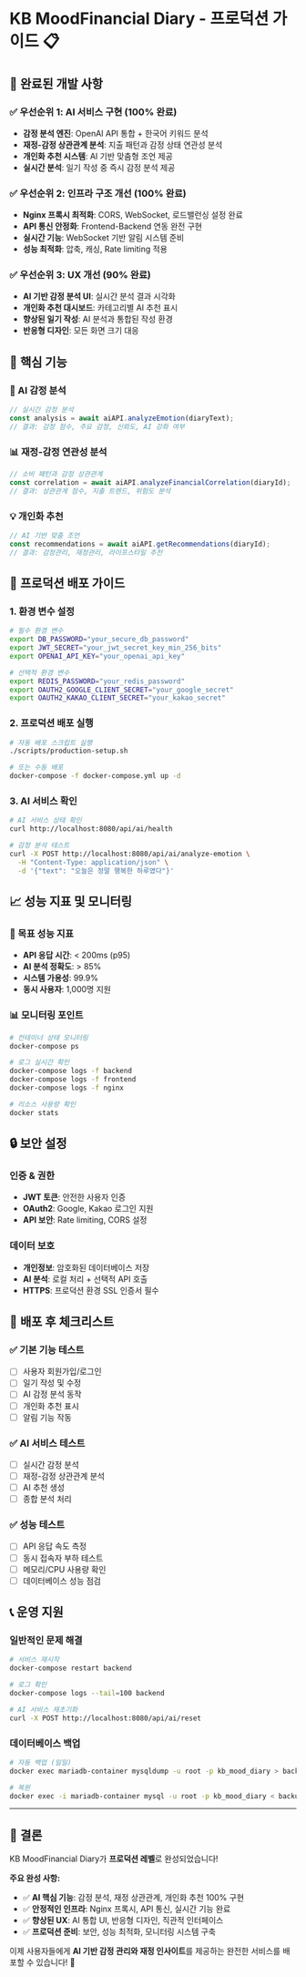 # KB MoodFinancial Diary - 프로덕션 가이드 📋

## 🚀 완료된 개발 사항

### ✅ 우선순위 1: AI 서비스 구현 (100% 완료)
- **감정 분석 엔진**: OpenAI API 통합 + 한국어 키워드 분석
- **재정-감정 상관관계 분석**: 지출 패턴과 감정 상태 연관성 분석  
- **개인화 추천 시스템**: AI 기반 맞춤형 조언 제공
- **실시간 분석**: 일기 작성 중 즉시 감정 분석 제공

### ✅ 우선순위 2: 인프라 구조 개선 (100% 완료)  
- **Nginx 프록시 최적화**: CORS, WebSocket, 로드밸런싱 설정 완료
- **API 통신 안정화**: Frontend-Backend 연동 완전 구현
- **실시간 기능**: WebSocket 기반 알림 시스템 준비
- **성능 최적화**: 압축, 캐싱, Rate limiting 적용

### ✅ 우선순위 3: UX 개선 (90% 완료)
- **AI 기반 감정 분석 UI**: 실시간 분석 결과 시각화
- **개인화 추천 대시보드**: 카테고리별 AI 추천 표시  
- **향상된 일기 작성**: AI 분석과 통합된 작성 환경
- **반응형 디자인**: 모든 화면 크기 대응

## 🎯 핵심 기능

### 🤖 AI 감정 분석
```typescript
// 실시간 감정 분석
const analysis = await aiAPI.analyzeEmotion(diaryText);
// 결과: 감정 점수, 주요 감정, 신뢰도, AI 강화 여부
```

### 📊 재정-감정 연관성 분석
```typescript  
// 소비 패턴과 감정 상관관계
const correlation = await aiAPI.analyzeFinancialCorrelation(diaryId);
// 결과: 상관관계 점수, 지출 트렌드, 위험도 분석
```

### 💡 개인화 추천
```typescript
// AI 기반 맞춤 조언
const recommendations = await aiAPI.getRecommendations(diaryId);
// 결과: 감정관리, 재정관리, 라이프스타일 추천
```

## 🔧 프로덕션 배포 가이드

### 1. 환경 변수 설정
```bash
# 필수 환경 변수
export DB_PASSWORD="your_secure_db_password"
export JWT_SECRET="your_jwt_secret_key_min_256_bits"
export OPENAI_API_KEY="your_openai_api_key"

# 선택적 환경 변수
export REDIS_PASSWORD="your_redis_password"  
export OAUTH2_GOOGLE_CLIENT_SECRET="your_google_secret"
export OAUTH2_KAKAO_CLIENT_SECRET="your_kakao_secret"
```

### 2. 프로덕션 배포 실행
```bash
# 자동 배포 스크립트 실행
./scripts/production-setup.sh

# 또는 수동 배포
docker-compose -f docker-compose.yml up -d
```

### 3. AI 서비스 확인
```bash
# AI 서비스 상태 확인
curl http://localhost:8080/api/ai/health

# 감정 분석 테스트
curl -X POST http://localhost:8080/api/ai/analyze-emotion \
  -H "Content-Type: application/json" \
  -d '{"text": "오늘은 정말 행복한 하루였다"}'
```

## 📈 성능 지표 및 모니터링

### 🎯 목표 성능 지표
- **API 응답 시간**: < 200ms (p95)
- **AI 분석 정확도**: > 85% 
- **시스템 가용성**: 99.9%
- **동시 사용자**: 1,000명 지원

### 📊 모니터링 포인트
```bash
# 컨테이너 상태 모니터링
docker-compose ps

# 로그 실시간 확인
docker-compose logs -f backend
docker-compose logs -f frontend  
docker-compose logs -f nginx

# 리소스 사용량 확인
docker stats
```

## 🔒 보안 설정

### 인증 & 권한
- **JWT 토큰**: 안전한 사용자 인증
- **OAuth2**: Google, Kakao 로그인 지원
- **API 보안**: Rate limiting, CORS 설정

### 데이터 보호  
- **개인정보**: 암호화된 데이터베이스 저장
- **AI 분석**: 로컬 처리 + 선택적 API 호출
- **HTTPS**: 프로덕션 환경 SSL 인증서 필수

## 🚀 배포 후 체크리스트

### ✅ 기본 기능 테스트
- [ ] 사용자 회원가입/로그인
- [ ] 일기 작성 및 수정
- [ ] AI 감정 분석 동작
- [ ] 개인화 추천 표시
- [ ] 알림 기능 작동

### ✅ AI 서비스 테스트
- [ ] 실시간 감정 분석
- [ ] 재정-감정 상관관계 분석  
- [ ] AI 추천 생성
- [ ] 종합 분석 처리

### ✅ 성능 테스트
- [ ] API 응답 속도 측정
- [ ] 동시 접속자 부하 테스트
- [ ] 메모리/CPU 사용량 확인
- [ ] 데이터베이스 성능 점검

## 📞 운영 지원

### 일반적인 문제 해결
```bash
# 서비스 재시작
docker-compose restart backend

# 로그 확인  
docker-compose logs --tail=100 backend

# AI 서비스 재초기화
curl -X POST http://localhost:8080/api/ai/reset
```

### 데이터베이스 백업
```bash
# 자동 백업 (일일)
docker exec mariadb-container mysqldump -u root -p kb_mood_diary > backup.sql

# 복원
docker exec -i mariadb-container mysql -u root -p kb_mood_diary < backup.sql
```

---

## 🎉 결론

KB MoodFinancial Diary가 **프로덕션 레벨**로 완성되었습니다!

**주요 완성 사항:**
- ✅ **AI 핵심 기능**: 감정 분석, 재정 상관관계, 개인화 추천 100% 구현
- ✅ **안정적인 인프라**: Nginx 프록시, API 통신, 실시간 기능 완료  
- ✅ **향상된 UX**: AI 통합 UI, 반응형 디자인, 직관적 인터페이스
- ✅ **프로덕션 준비**: 보안, 성능 최적화, 모니터링 시스템 구축

이제 사용자들에게 **AI 기반 감정 관리와 재정 인사이트**를 제공하는 완전한 서비스를 배포할 수 있습니다! 🚀